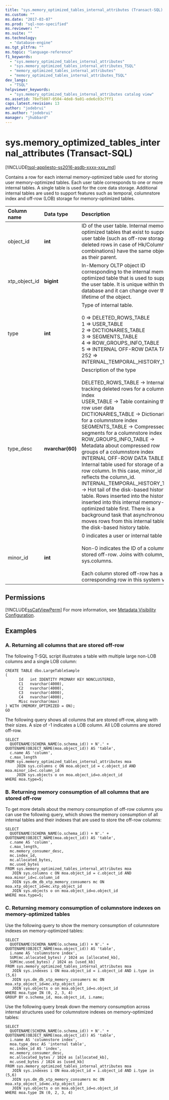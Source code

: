 ```yaml
---
title: "sys.memory_optimized_tables_internal_attributes (Transact-SQL) | Microsoft Docs"
ms.custom: ""
ms.date: "2017-03-07"
ms.prod: "sql-non-specified"
ms.reviewer: ""
ms.suite: ""
ms.technology: 
  - "database-engine"
ms.tgt_pltfrm: ""
ms.topic: "language-reference"
f1_keywords: 
  - "sys.memory_optimized_tables_internal_attributes"
  - "sys.memory_optimized_tables_internal_attributes_TSQL"
  - "memory_optimized_tables_internal_attributes"
  - "memory_optimized_tables_internal_attributes_TSQL"
dev_langs: 
  - "TSQL"
helpviewer_keywords: 
  - "sys.memory_optimized_tables_internal_attributes catalog view"
ms.assetid: 78ef5807-0504-4de8-9a01-ede6c03c7ff1
caps.latest.revision: 13
author: "jodebrui"
ms.author: "jodebrui"
manager: "jhubbard"
---
```

# sys.memory_optimized_tables_internal_attributes (Transact-SQL)
[!INCLUDE[tsql-appliesto-ss2016-asdb-xxxx-xxx_md](../../includes/tsql-appliesto-ss2016-asdb-xxxx-xxx-md.md)]

Contains a row for each internal memory-optimized table used for storing user memory-optimized tables. Each user table corresponds to one or more internal tables. A single table is used for the core data storage. Additional internal tables are used to support features such as temporal, columnstore index and off-row (LOB) storage for memory-optimized tables.
 
| Column name  | Data type  | Description |
| :------ |:----------| :-----|
|object_id  |**int**|       ID of the user table. Internal memory-optimized tables that exist to support a user table (such as off-row storage or deleted rows in case of Hk/Columnstore combinations) have the same object_id as their parent. |
|xtp_object_id  |**bigint**|    In-Memory OLTP object ID corresponding to the internal memory-optimized table that is used to support the user table. It is unique within the database and it can change over the lifetime of the object. 
|type|  **int** |   Type of internal table.<br/><br/> 0 => DELETED_ROWS_TABLE <br/> 1 => USER_TABLE <br/> 2 => DICTIONARIES_TABLE<br/>3 => SEGMENTS_TABLE<br/>4 => ROW_GROUPS_INFO_TABLE<br/>5 => INTERNAL OFF-ROW DATA TABLE<br/>252 => INTERNAL_TEMPORAL_HISTORY_TABLE | 
|type_desc| **nvarchar(60)**|   Description of the type<br/><br/>DELETED_ROWS_TABLE -> Internal table tracking deleted rows for a columnstore index<br/>USER_TABLE -> Table containing the in-row user data<br/>DICTIONARIES_TABLE -> Dictionaries for a columnstore index<br/>SEGMENTS_TABLE -> Compressed segments for a columnstore index<br/>ROW_GROUPS_INFO_TABLE -> Metadata about compressed row groups of a columnstore index<br/>INTERNAL OFF-ROW DATA TABLE -> Internal table used for storage of an off-row column. In this case, minor_id reflects the column_id.<br/>INTERNAL_TEMPORAL_HISTORY_TABLE -> Hot tail of the disk-based history table. Rows inserted into the history are inserted into this internal memory-optimized table first. There is a background task that asynchronously moves rows from this internal table to the disk-based history table. |
|minor_id|  **int**|    0 indicates a user or internal table<br/><br/>Non-0 indicates the ID of a column stored off-row. Joins with column_id in sys.columns.<br/><br/>Each column stored off-row has a corresponding row in this system view.|

## Permissions  
 [!INCLUDE[ssCatViewPerm](../../includes/sscatviewperm-md.md)] For more information, see [Metadata Visibility Configuration](../../relational-databases/security/metadata-visibility-configuration.md).  
  
## Examples  
  
### A. Returning all columns that are stored off-row

The following T-SQL script illustrates a table with multiple large non-LOB columns and a single LOB column:

```Transact-SQL
CREATE TABLE dbo.LargeTableSample
(
      Id   int IDENTITY PRIMARY KEY NONCLUSTERED,
      C1   nvarchar(4000),
      C2   nvarchar(4000),
      C3   nvarchar(4000),
      C4   nvarchar(4000),
      Misc nvarchar(max)
) WITH (MEMORY_OPTIMIZED = ON);
GO
```

The following query shows all columns that are stored off-row, along with their sizes. A size of -1 indicates a LOB column. All LOB columns are stored off-row.

```Transact-SQL
SELECT 
  QUOTENAME(SCHEMA_NAME(o.schema_id)) + N'.' + QUOTENAME(OBJECT_NAME(moa.object_id)) AS 'table', 
  c.name AS 'column', 
  c.max_length
FROM sys.memory_optimized_tables_internal_attributes moa
     JOIN sys.columns c ON moa.object_id = c.object_id AND moa.minor_id=c.column_id
     JOIN sys.objects o on moa.object_id=o.object_id 
WHERE moa.type=5;
```

### B. Returning memory consumption of all columns that are stored off-row

To get more details about the memory consumption of off-row columns you can use the following query, which shows the memory consumption of all internal tables and their indexes that are used to store the off-row columns:

```Transact-SQL
SELECT
  QUOTENAME(SCHEMA_NAME(o.schema_id)) + N'.' + QUOTENAME(OBJECT_NAME(moa.object_id)) AS 'table',
  c.name AS 'column',
  c.max_length,
  mc.memory_consumer_desc,
  mc.index_id,
  mc.allocated_bytes,
  mc.used_bytes
FROM sys.memory_optimized_tables_internal_attributes moa
   JOIN sys.columns c ON moa.object_id = c.object_id AND moa.minor_id=c.column_id
   JOIN sys.dm_db_xtp_memory_consumers mc ON moa.xtp_object_id=mc.xtp_object_id
   JOIN sys.objects o on moa.object_id=o.object_id 
WHERE moa.type=5;
```

### C. Returning memory consumption of columnstore indexes on memory-optimized tables

Use the following query to show the memory consumption of columnstore indexes on memory-optimized tables:

```Transact-SQL
SELECT
  QUOTENAME(SCHEMA_NAME(o.schema_id)) + N'.' + QUOTENAME(OBJECT_NAME(moa.object_id)) AS 'table',
  i.name AS 'columnstore index',
  SUM(mc.allocated_bytes) / 1024 as [allocated_kb],
  SUM(mc.used_bytes) / 1024 as [used_kb]
FROM sys.memory_optimized_tables_internal_attributes moa
   JOIN sys.indexes i ON moa.object_id = i.object_id AND i.type in (5,6)
   JOIN sys.dm_db_xtp_memory_consumers mc ON moa.xtp_object_id=mc.xtp_object_id
   JOIN sys.objects o on moa.object_id=o.object_id
WHERE moa.type IN (0, 2, 3, 4)
GROUP BY o.schema_id, moa.object_id, i.name;
```

Use the following query break down the memory consumption across internal structures used for columnstore indexes on memory-optimized tables:

```Transact-SQL
SELECT
  QUOTENAME(SCHEMA_NAME(o.schema_id)) + N'.' + QUOTENAME(OBJECT_NAME(moa.object_id)) AS 'table',
  i.name AS 'columnstore index',
  moa.type_desc AS 'internal table',
  mc.index_id AS 'index',
  mc.memory_consumer_desc,
  mc.allocated_bytes / 1024 as [allocated_kb],
  mc.used_bytes / 1024 as [used_kb]
FROM sys.memory_optimized_tables_internal_attributes moa
   JOIN sys.indexes i ON moa.object_id = i.object_id AND i.type in (5,6)
   JOIN sys.dm_db_xtp_memory_consumers mc ON moa.xtp_object_id=mc.xtp_object_id
   JOIN sys.objects o on moa.object_id=o.object_id
WHERE moa.type IN (0, 2, 3, 4)
```


